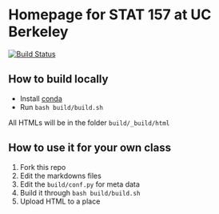 # Homepage for STAT 157 at UC Berkeley

[![Build Status](http://ci.diveintodeeplearning.org/job/berkeley-stat-157/job/master/badge/icon)](http://ci.diveintodeeplearning.org/job/berkeley-stat-157/job/master/)

## How to build locally

- Install [conda](https://conda.io/miniconda.html)
- Run `bash build/build.sh`

All HTMLs will be in the folder `build/_build/html`

## How to use it for your own class

1. Fork this repo
2. Edit the markdowns files
3. Edit the `build/conf.py` for meta data
4. Build it through `bash build/build.sh`
5. Upload HTML to a place
